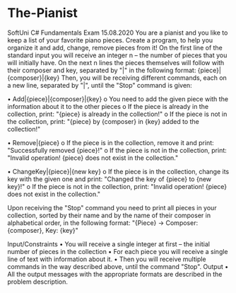 # The-Pianist
SoftUni C# Fundamentals Exam 15.08.2020
You are a pianist and you like to keep a list of your favorite piano pieces. Create a program, to help you organize it and add, change, remove pieces from it!
On the first line of the standard input you will receive an integer n – the number of pieces that you will initially have. On the next n lines the pieces themselves will follow with their composer and key, separated by "|" in the following format:
{piece}|{composer}|{key}
Then, you will be receiving different commands, each on a new line, separated by "|", until the "Stop" command is given:

•	Add|{piece}|{composer}|{key} 
o	You need to add the given piece with the information about it to the other pieces
o	If the piece is already in the collection, print:
"{piece} is already in the collection!"
o	If the piece is not in the collection, print: 
"{piece} by {composer} in {key} added to the collection!"

•	Remove|{piece}
o	If the piece is in the collection, remove it and print:
"Successfully removed {piece}!"
o	If the piece is not in the collection, print:
"Invalid operation! {piece} does not exist in the collection."

•	ChangeKey|{piece}|{new key}
o	If the piece is in the collection, change its key with the given one and print:
"Changed the key of {piece} to {new key}!"
o	If the piece is not in the collection, print:
"Invalid operation! {piece} does not exist in the collection."

Upon receiving the "Stop" command you need to print all pieces in your collection, sorted by their name and by the name of their composer in alphabetical order, in the following format:
"{Piece} -> Composer: {composer}, Key: {key}"


Input/Constraints
•	You will receive a single integer at first – the initial number of pieces in the collection
•	For each piece you will receive a single line of text with information about it.
•	Then you will receive multiple commands in the way described above, until the command "Stop".
Output
•	All the output messages with the appropriate formats are described in the problem description.
